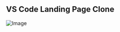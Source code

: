 ## VS Code Landing Page Clone

![Image](https://github.com/user-attachments/assets/2c3a422f-f810-42dd-8ebd-b160b4cff504)
